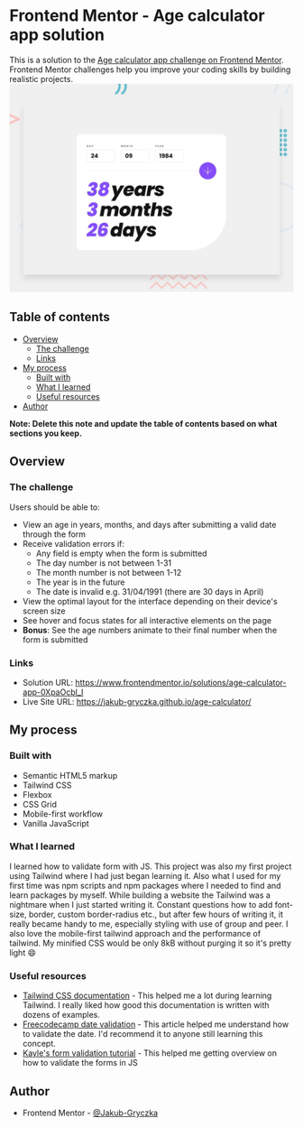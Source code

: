 # Frontend Mentor - Age calculator app solution

This is a solution to the [Age calculator app challenge on Frontend Mentor](https://www.frontendmentor.io/challenges/age-calculator-app-dF9DFFpj-Q). Frontend Mentor challenges help you improve your coding skills by building realistic projects.
![Design preview for the Age calculator app coding challenge](./design/desktop-preview.jpg)

## Table of contents

- [Overview](#overview)
  - [The challenge](#the-challenge)
  - [Links](#links)
- [My process](#my-process)
  - [Built with](#built-with)
  - [What I learned](#what-i-learned)
  - [Useful resources](#useful-resources)
- [Author](#author)

**Note: Delete this note and update the table of contents based on what sections you keep.**

## Overview

### The challenge

Users should be able to:

- View an age in years, months, and days after submitting a valid date through the form
- Receive validation errors if:
  - Any field is empty when the form is submitted
  - The day number is not between 1-31
  - The month number is not between 1-12
  - The year is in the future
  - The date is invalid e.g. 31/04/1991 (there are 30 days in April)
- View the optimal layout for the interface depending on their device's screen size
- See hover and focus states for all interactive elements on the page
- **Bonus**: See the age numbers animate to their final number when the form is submitted


### Links

- Solution URL: https://www.frontendmentor.io/solutions/age-calculator-app-0XpaOcbl_I
- Live Site URL: https://jakub-gryczka.github.io/age-calculator/

## My process

### Built with

- Semantic HTML5 markup
- Tailwind CSS
- Flexbox
- CSS Grid
- Mobile-first workflow
- Vanilla JavaScript

### What I learned

I learned how to validate form with JS. This project was also my first project using Tailwind where I had just began learning it. Also what I used for my first time was npm scripts and npm packages where I needed to find and learn packages by myself. While building a website the Tailwind was a nightmare when I just started writing it. Constant questions how to add font-size, border, custom border-radius etc., but after few hours of writing it, it really became handy to me, especially styling with use of group and peer. I also love the mobile-first tailwind approach and the performance of tailwind. My minified CSS would be only 8kB without purging it so it's pretty light 😄

### Useful resources

- [Tailwind CSS documentation](https://tailwindcss.com/docs/installation) - This helped me a lot during learning Tailwind. I really liked how good this documentation is written with dozens of examples.
- [Freecodecamp date validation](https://www.freecodecamp.org/news/how-to-validate-a-date-in-javascript/) - This  article helped me understand how to validate the date. I'd recommend it to anyone still learning this concept.
- [Kayle's form validation tutorial](https://www.youtube.com/watch?v=In0nB0ABaUk&pp=ygUdZm9ybSB2YWxpZGF0aW9uIGluIGphdmFzY3JpcHQ%3D) - This helped me getting overview on how to validate the forms in JS


## Author

- Frontend Mentor - [@Jakub-Gryczka](https://www.frontendmentor.io/profile/Jakub-Gryczka)

